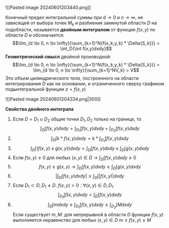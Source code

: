 ![[Pasted image 20240601203440.png]]

Конечный предел интегральной суммы при $d \to 0$ и $n \to \infty$, не зависящей от выбора точек $M_k$ и разбиения замкнутой области $D$ на подобласти, называется **двойным интегралом** от функции $f(x,y)$ по области $D$ и обозначается: $$\lim_{d \to 0, n \to \infty}{\sum_{k=1}^N{f(x_k,y_k) * \Delta{S_k}}} = \int_D{\int f(x,y)dxdy}$$**Геометрический смысл** двойной производной: $$\lim_{d \to 0, n \to \infty}{\sum_{k=1}^N{f(x_k,y_k) * \Delta{S_k}}} = \lim_{d \to 0, n \to \infty}{\sum_{k=1}^NV_k} = V$$Это *объем цилиндрического тела*, построенного на области интегрирования $D$ как на основании, и ограниченного сверху графиком подынтегральной функции $z = f(x,y)$

![[Pasted image 20240601204334.png|300]]

**Свойства двойного интеграла**

1. Если $D = D_1 \cup D_2$ общие точки $D_1, D_2$ только на границе, то $$\int_D\int{f(x,y)dxdy} = \int_{D_1}\int{f(x,y)dxdy} + \int_{D_2}\int{f(x,y)dxdy}$$
2. $$\int_D\int{k * f(x,y)dxdy} = k * \int_{D_1}\int{f(x,y)dxdy}$$
3. $$\int_D\int{(f(x,y) \pm g(x,y))dxdy} = \int_{D}\int{f(x,y)dxdy} \pm \int_{D}\int{g(x,y)dxdy}$$
4. Если $f(x,y) \ge 0$ для любых $(x,y) \in D$ -> $\int_D\int{f(x,y)dxdy} \ge 0$   
5. $$f(x,y) \ge g(x,y) \to \int_D\int{f(x,y)dxdy} \ge \int_D\int{g(x,y)dxdy}$$
6. $$|\int_D\int{f(x,y)dxdy}| \le \int_D\int{|f(x,y)|dxdy}$$
7. Если $D_1 \subset D, D_1 \neq D$. $f(x,y) \gt 0: \forall(x,y) \in D, D_1$$$\int_{D_1}\int{f(x,y)dxdy} \lt \int_D\int{f(x,y)dxdy}$$
8. $$\int_D\int{mdxdy} \le \int_{D_1}\int{f(x,y)dxdy} \le \int_{D_2}\int{Mdxdy}$$Если существует $m, M:$ для непрерывной в области $D$ функции $f(x,y)$ выполняется неравенство для любых $(x,y)\in{D}$ $m \le f(x,y) \le M$
